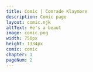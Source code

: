 ```yaml
---
title: Comic | Comrade Klaymore
description: Comic page
layout: comic.njk
altText: He's a beaut
image: comic.png
width: 750px
height: 1334px
comic: comic
chapter: 1
pageNum: 2
---
```

